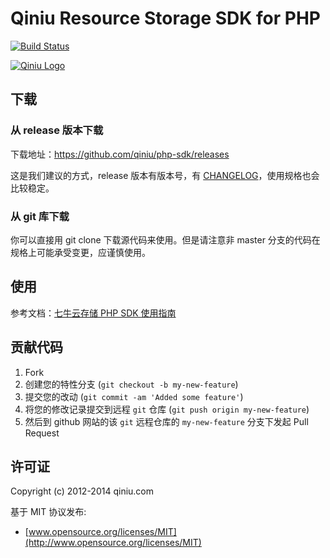 # Qiniu Resource Storage SDK for PHP

[![Build Status](https://api.travis-ci.org/qiniu/php-sdk.png?branch=master)](https://travis-ci.org/qiniu/php-sdk)

[![Qiniu Logo](http://qiniu-brand.qiniudn.com/5/logo-white-195x105.png)](http://www.qiniu.com/)


## 下载

### 从 release 版本下载

下载地址：https://github.com/qiniu/php-sdk/releases

这是我们建议的方式，release 版本有版本号，有 [CHANGELOG](https://github.com/qiniu/php-sdk/blob/develop/CHANGELOG.md)，使用规格也会比较稳定。

### 从 git 库下载

你可以直接用 git clone 下载源代码来使用。但是请注意非 master 分支的代码在规格上可能承受变更，应谨慎使用。


## 使用

参考文档：[七牛云存储 PHP SDK 使用指南](https://github.com/qiniu/php-sdk/tree/develop/docs)


## 贡献代码

1. Fork
2. 创建您的特性分支 (`git checkout -b my-new-feature`)
3. 提交您的改动 (`git commit -am 'Added some feature'`)
4. 将您的修改记录提交到远程 `git` 仓库 (`git push origin my-new-feature`)
5. 然后到 github 网站的该 `git` 远程仓库的 `my-new-feature` 分支下发起 Pull Request


## 许可证

Copyright (c) 2012-2014 qiniu.com

基于 MIT 协议发布:

* [www.opensource.org/licenses/MIT](http://www.opensource.org/licenses/MIT)
